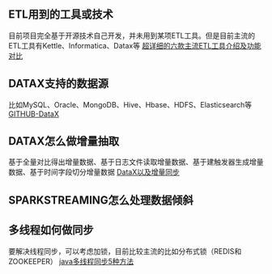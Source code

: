 ## ETL用到的工具或技术
目前项目完全基于开源技术自己开发，并未用到某项ETL工具。但是目前主流的ETL工具有Kettle、Informatica、Datax等
[超详细的六款主流ETL工具介绍及功能对比](https://cloud.tencent.com/developer/article/1531141)
## DATAX支持的数据源
比如MySQL、Oracle、MongoDB、Hive、Hbase、HDFS、Elasticsearch等
[GITHUB-DataX](https://github.com/alibaba/DataX)
## DATAX怎么做增量抽取
基于全量对比得出增量数据、基于日志文件读取增量数据、基于建触发器生成增量数据、基于时间字段切分增量数据
[DataX以及增量同步](https://blog.csdn.net/inthat/article/details/84146346)
## SPARKSTREAMING怎么处理数据倾斜
## 多线程如何做同步
要解决线程同步，可以考虑加锁，目前比较主流的比如分布式锁（REDIS和ZOOKEEPER）
[java多线程同步5种方法](https://blog.csdn.net/weixin_39214481/article/details/80489586)